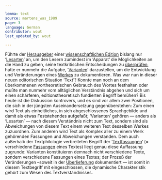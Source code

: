 ```yaml
---

lemma: text
source: martens_was_1989
page: 3
language: German
contributor: wout
last_updated_by: wout

---
```


Führte der [Herausgeber](editorScholarly.html) einer [wissenschaftlichen Edition](editionScholarly.html) bislang nur ‘[Lesarten](reading.html)‘ an, um den Lesern zumindest im ‘Apparat‘ die Möglichkeiten an die Hand zu geben, seine textkritischen Entscheidungen zu [überprüfen](verification.html), hatte er nunmehr die Aufgabe, ‘[Varianten](variant.html)‘ darzustellen, um die Entwicklung und Veränderungen eines [Werkes](work.html) zu dokumentieren. Was war nun in dieser neuen editorischen Situation ‘Text’? Konnte man noch an dem überkommenen vortheoretischen Gebrauch des Wortes festhalten oder mußte man nunmehr vom alltäglichen Verständnis abgehen und sich um einen schärferen, editionstheoretisch fundierten Begriff bemühen? Bis heute ist die Diskussion kontrovers, und es sind vor allem zwei Positionen, die sich in der jüngsten Auseinandersetzung gegenüberstehen: Zum einen wird Text als einheitliches, in sich abgeschlossenes Sprachgebilde und damit als etwas Feststehendes aufgefaßt; ‘Varianten’ gehören — anders als ‘Lesarten’ — nach diesem Verständnis nicht zum Text, sondern sind als Abweichungen von diesem Text einem weiteren Text desselben Werkes zuzuordnen. Zum anderen wird Text als Komplex aller zu einem Werk gehörenden Fassungen und Abweichungen verstanden. Dem auch außerhalb der Textphilologie verbreiteten Begriff der ‘[Textfassungen](textVersion.html)‘ (= verschiedene [Fassungen](version.html) eines Textes) liegt genau diese Auffassung zugrunde: Varianten konstituieren demnach nicht verschiedene Texte, sondern verschiedene Fassungen eines Textes; der Prozeß der Veränderungen –soweit in der [Überlieferung](textualTransmission.html) dokumentiert — ist somit in diesem Textbegriff mit eingeschlossen, die dynamische Charakteristik gehört zum Wesen des Textverständnisses.

